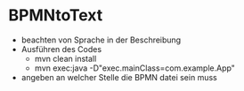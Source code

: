 # BPMNtoText
- beachten von Sprache in der Beschreibung 
- Ausführen des Codes
    - mvn clean install
    - mvn exec:java -D"exec.mainClass=com.example.App"
- angeben an welcher Stelle die BPMN datei sein muss 